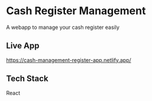 # Cash Register Management
A webapp to manage your cash register easily

## Live App
https://cash-management-register-app.netlify.app/

## Tech Stack
React
